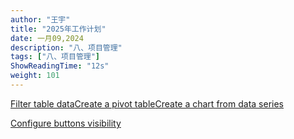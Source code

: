 ```yaml
---
author: "王宇"
title: "2025年工作计划"
date: 一月09,2024
description: "八、项目管理"
tags: ["八、项目管理"]
ShowReadingTime: "12s"
weight: 101
---
```

[Filter table data](#)[Create a pivot table](#)[Create a chart from data series](#)

[Configure buttons visibility](/users/tfac-settings.action)